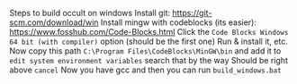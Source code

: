 Steps to build occult on windows
Install git: <https://git-scm.com/download/win>
Install mingw with codeblocks (its easier): <https://www.fosshub.com/Code-Blocks.html>
Click the `Code Blocks Windows 64 bit (with compiler)` option (should be the first one) 
Run & install it, etc.
Now copy this path `C:\Program Files\CodeBlocks\MinGW\bin` and add it to `edit system environment variables` search that by the way
Should be right above `cancel` 
Now you have gcc and then you can run `build_windows.bat`
